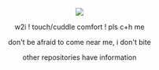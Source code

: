 <p align="center"> <img src="https://komarev.com/ghpvc/?username=grey&color=grey&label=<3"> </p>
<p align="center"> w2i ! touch/cuddle comfort ! pls c+h me </p>
<p align="center"> don't be afraid to come near me, i don't bite </p>
<p align="center"> other repositories have information </p>
